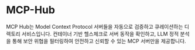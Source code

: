 # MCP-Hub
MCP Hub는 Model Context Protocol 서버들을 자동으로 검증하고 큐레이션하는 디렉토리 서비스입니다. 컨테이너 기반 헬스체크로 서버 동작을 확인하고, LLM 정적 분석을 통해 보안 위협을 필터링하여 안전하고 신뢰할 수 있는 MCP 서버만을 제공합니다.
